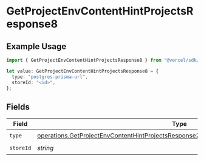 # GetProjectEnvContentHintProjectsResponse8

## Example Usage

```typescript
import { GetProjectEnvContentHintProjectsResponse8 } from "@vercel/sdk/models/operations/getprojectenv.js";

let value: GetProjectEnvContentHintProjectsResponse8 = {
  type: "postgres-prisma-url",
  storeId: "<id>",
};
```

## Fields

| Field                                                                                                                                                                                              | Type                                                                                                                                                                                               | Required                                                                                                                                                                                           | Description                                                                                                                                                                                        |
| -------------------------------------------------------------------------------------------------------------------------------------------------------------------------------------------------- | -------------------------------------------------------------------------------------------------------------------------------------------------------------------------------------------------- | -------------------------------------------------------------------------------------------------------------------------------------------------------------------------------------------------- | -------------------------------------------------------------------------------------------------------------------------------------------------------------------------------------------------- |
| `type`                                                                                                                                                                                             | [operations.GetProjectEnvContentHintProjectsResponse200ApplicationJSONResponseBody38Type](../../models/operations/getprojectenvcontenthintprojectsresponse200applicationjsonresponsebody38type.md) | :heavy_check_mark:                                                                                                                                                                                 | N/A                                                                                                                                                                                                |
| `storeId`                                                                                                                                                                                          | *string*                                                                                                                                                                                           | :heavy_check_mark:                                                                                                                                                                                 | N/A                                                                                                                                                                                                |